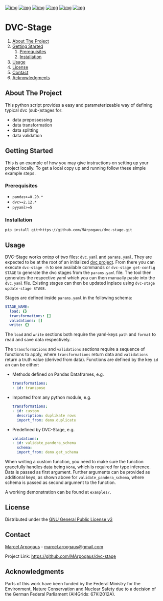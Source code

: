 [![img](https://img.shields.io/github/contributors/MArpogaus/dvc-stage.svg?style=flat-square)](https://github.com/MArpogaus/dvc-stage/graphs/contributors)
[![img](https://img.shields.io/github/forks/MArpogaus/dvc-stage.svg?style=flat-square)](https://github.com/MArpogaus/dvc-stage/network/members)
[![img](https://img.shields.io/github/stars/MArpogaus/dvc-stage.svg?style=flat-square)](https://github.com/MArpogaus/dvc-stage/stargazers)
[![img](https://img.shields.io/github/issues/MArpogaus/dvc-stage.svg?style=flat-square)](https://github.com/MArpogaus/dvc-stage/issues)
[![img](https://img.shields.io/github/license/MArpogaus/dvc-stage.svg?style=flat-square)](https://github.com/MArpogaus/dvc-stage/blob/master/COPYING)
[![img](https://img.shields.io/badge/-LinkedIn-black.svg?style=flat-square&logo=linkedin&colorB=555)](https://linkedin.com/in/MArpogaus)


# DVC-Stage

1.  [About The Project](#about-the-project)
2.  [Getting Started](#getting-started)
    1.  [Prerequisites](#prerequisites)
    2.  [Installation](#installation)
3.  [Usage](#usage)
4.  [License](#license)
5.  [Contact](#contact)
6.  [Acknowledgments](#acknowledgments)


<a id="about-the-project"></a>

## About The Project

This python script provides a easy and parameterizeable way of defining typical dvc (sub-)stages for:

-   data prepossessing
-   data transformation
-   data splitting
-   data validation


<a id="getting-started"></a>

## Getting Started

This is an example of how you may give instructions on setting up your
project locally. To get a local copy up and running follow these simple
example steps.


<a id="prerequisites"></a>

### Prerequisites

-   `pandas>=0.20.*`
-   `dvc>=2.12.*`
-   `pyyaml>=5`


<a id="installation"></a>

### Installation

    pip install git+https://github.com/MArpogaus/dvc-stage.git


<a id="usage"></a>

## Usage

DVC-Stage works ontop of two files: `dvc.yaml` and `params.yaml`.
They are expected to be at the root of an initialized [dvc project](https://dvc.org/).
From there you can execute `dvc-stage -h` to see available commands or `dvc-stage get-config STAGE` to generate the dvc stages from the `params.yaml` file. The tool then generates the respective yaml which you can then manually paste into the `dvc.yaml` file. Existing stages can then be updated inplace using `dvc-stage update-stage STAGE`.

Stages are defined inside `params.yaml` in the following schema:
```yaml
STAGE_NAME:
  load: {}
  transformations: []
  validations: []
  write: {}
```

The `load` and `write` sections both require the yaml-keys `path` and `format` to read and save data respectively.

The `transformations` and `validations` sections require a sequence of functions to apply, where `transformations` return data and `validations` return a truth value (derived from data).
Functions are defined by the key `id` an can be either:
 - Methods defined on Pandas Dataframes, e.g.
   ```yaml
   transformations:
   - id: transpose
   ```
 - Imported from any python module, e.g.
   ```yaml
   transformations:
   - id: custom
     description: duplikate rows
     import_from: demo.duplicate
   ```
 - Predefined by DVC-Stage, e.g.
   ```yaml
   validations:
   - id: validate_pandera_schema
     schema:
     import_from: demo.get_schema
   ```

When writing a custom function, you need to make sure the function gracefully handles data being `None`, which is required for type inference. Data is passed as first argument. Further arguments can be provided as additional keys, as shown above for `validate_pandera_schema`, where schema is passed as second argument to the function.


A working demonstration can be found at `examples/`.


<a id="license"></a>

## License

Distributed under the [GNU General Public License v3](COPYING)


<a id="contact"></a>

## Contact

[Marcel Arpogaus](https://github.com/MArpogaus/) - [marcel.arpogaus@gmail.com](mailto:marcel.arpogaus@gmail.com)

Project Link:
<https://github.com/MArpogaus/dvc-stage>


<a id="acknowledgments"></a>

## Acknowledgments

Parts of this work have been funded by the Federal Ministry for the Environment, Nature Conservation and Nuclear Safety due to a decision of the German Federal Parliament (AI4Grids: 67KI2012A).

